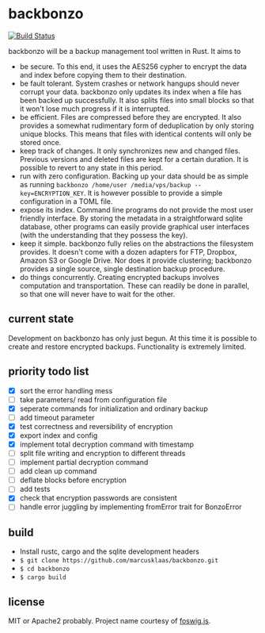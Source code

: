 backbonzo
=========

[![Build Status](https://travis-ci.org/marcusklaas/backbonzo.svg?branch=master)](https://travis-ci.org/marcusklaas/backbonzo)

backbonzo will be a backup management tool written in Rust. It aims to

* be secure. To this end, it uses the AES256 cypher to encrypt the data and index before copying them to their destination.
* be fault tolerant. System crashes or network hangups should never corrupt your data. backbonzo only updates its index when a file has been backed up successfully. It also splits files into small blocks so that it won't lose much progress if it is interrupted.
* be efficient. Files are compressed before they are encrypted. It also provides a somewhat rudimentary form of deduplication by only storing unique blocks. This means that files with identical contents will only be stored once.
* keep track of changes. It only synchronizes new and changed files. Previous versions and deleted files are kept for a certain duration. It is possible to revert to any state in this period.
* run with zero configuration. Backing up your data should be as simple as running `backbonzo /home/user /media/vps/backup --key=ENCRYPTION_KEY`. It is however possible to provide a simple configuration in a TOML file.
* expose its index. Command line programs do not provide the most user friendly interface. By storing the metadata in a straightforward sqlite database, other programs can easily provide graphical user interfaces (with the understanding that they possess the key).
* keep it simple. backbonzo fully relies on the abstractions the filesystem provides. It doesn't come with a dozen adapters for FTP, Dropbox, Amazon S3 or Google Drive. Nor does it provide clustering; backbonzo provides a single source, single destination backup procedure.
* do things concurrently. Creating encrypted backups involves computation and transportation. These can readily be done in parallel, so that one will never have to wait for the other.

current state
-------------

Development on backbonzo has only just begun. At this time it is possible to create and restore encrypted backups. Functionality is extremely limited.

priority todo list
------------------

- [x] sort the error handling mess
- [ ] take parameters/ read from configuration file
- [x] seperate commands for initialization and ordinary backup
- [ ] add timeout parameter
- [x] test correctness and reversibility of encryption
- [x] export index and config
- [x] implement total decryption command with timestamp
- [ ] split file writing and encryption to different threads
- [ ] implement partial decryption command
- [ ] add clean up command
- [ ] deflate blocks before encryption
- [ ] add tests
- [x] check that encryption passwords are consistent
- [ ] handle error juggling by implementing fromError trait for BonzoError

build
-----

* Install rustc, cargo and the sqlite development headers
* `$ git clone https://github.com/marcusklaas/backbonzo.git`
* `$ cd backbonzo`
* `$ cargo build`

license
-------

MIT or Apache2 probably. Project name courtesy of [foswig.js](http://mrsharpoblunto.github.io/foswig.js/).
